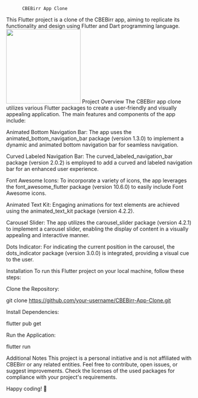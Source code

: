           CBEBirr App Clone
This Flutter project is a clone of the CBEBirr app, aiming to replicate its functionality and design using Flutter and Dart programming language.
<img src="https://github.com/birukbr7/Cbe-Birr-clone-by-biruk/assets/106627959/b890561b-23c8-49a1-9ec1-d8a172a9cea3" width="200">
Project Overview
The CBEBirr app clone utilizes various Flutter packages to create a user-friendly and visually appealing application. The main features and components of the app include:

Animated Bottom Navigation Bar: The app uses the animated_bottom_navigation_bar package (version 1.3.0) to implement a dynamic and animated bottom navigation bar for seamless navigation.

Curved Labeled Navigation Bar: The curved_labeled_navigation_bar package (version 2.0.2) is employed to add a curved and labeled navigation bar for an enhanced user experience.

Font Awesome Icons: To incorporate a variety of icons, the app leverages the font_awesome_flutter package (version 10.6.0) to easily include Font Awesome icons.

Animated Text Kit: Engaging animations for text elements are achieved using the animated_text_kit package (version 4.2.2).

Carousel Slider: The app utilizes the carousel_slider package (version 4.2.1) to implement a carousel slider, enabling the display of content in a visually appealing and interactive manner.

Dots Indicator: For indicating the current position in the carousel, the dots_indicator package (version 3.0.0) is integrated, providing a visual cue to the user.


Installation
To run this Flutter project on your local machine, follow these steps:

Clone the Repository:


git clone https://github.com/your-username/CBEBirr-App-Clone.git



Install Dependencies:

flutter pub get



Run the Application:


flutter run

Additional Notes
This project is a personal initiative and is not affiliated with CBEBirr or any related entities.
Feel free to contribute, open issues, or suggest improvements.
Check the licenses of the used packages for compliance with your project's requirements.




Happy coding! 🚀

